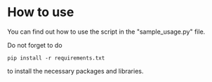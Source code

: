 # How to use

You can find out how to use the script in the "sample_usage.py" file.

Do not forget to do

`pip install -r requirements.txt`

to install the necessary packages and libraries.
